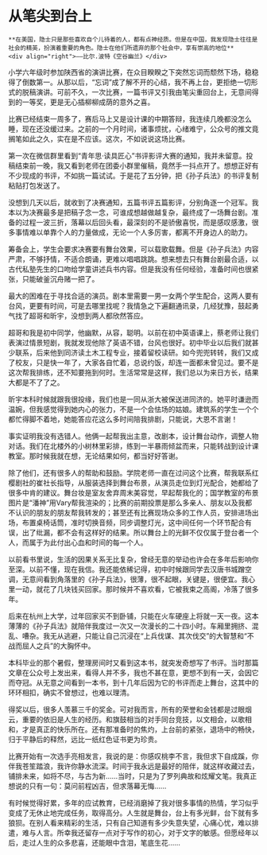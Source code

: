 # 从笔尖到台上

``` admonish note   
**在美国，隐士只是那些喜欢自个儿待着的人，都有点神经质。但是在中国，我发现隐士往往是社会的精英，扮演着重要的角色。隐士在他们所遗弃的那个社会中，享有崇高的地位**   
<div align="right">——比尔.波特《空谷幽兰》</div>
```

小学六年级时参加陕西省的演讲比赛，在众目睽睽之下突然忘词而颓然下场，稳稳得了倒数第一。从那以后，“忘词”成了解不开的心结，我不再上台，更拒绝一切形式的脱稿演讲。可前不久，一次比赛，一篇书评又引我由笔尖重回台上，无意间得到的一等奖，更是无心插柳柳成荫的意外之喜。

比赛已经结束一周多了，赛后马上又是设计课的中期答辩，我连续几晚都没怎么睡，现在还没缓过来。之前的一个月时间，诸事烦扰，心绪难宁，公众号的推文竟搁笔如此之久，实在是不应该。这次，不如说说这场比赛。

第一次在微信群里看到“青年思·读具匠心”书评影评大赛的通知，我并未留意。投稿结束前一晚，我又看到老师在团委小群里催稿，竟然手一抖点开了。想想正好有不少现成的书评，不如挑一篇试试。于是花了五分钟，把《孙子兵法》的书评复制粘贴打包发送了。

没想到几天以后，就收到了决赛通知，五篇书评五篇影评，分别角逐一个冠军。我本以为决赛最多是把稿子念一念，可谁成想越做越复杂，最终成了一场舞台剧。准备的过程一波三折，落幕以后回头看，最深刻的不是骄傲喜悦，而是感叹感激，很多事情难以单靠个人的力量做成，无论一个人多厉害，都离不开身边人的助力。

筹备会上，学生会要求决赛要有舞台效果，可以载歌载舞。但是《孙子兵法》内容严肃，不够抒情，不适合朗诵，更难以唱唱跳跳。想来想去只有舞台剧最合适，以古代私塾先生的口吻给学童讲述兵书内容。但是我没有任何经验，准备时间也很紧张，只能破釜沉舟赌一把了。

最大的困难在于寻找合适的演员。剧本里需要一男一女两个学生配合，这两人要有台风，更要有时间，可是去哪里找呢？我情急之下遍翻通讯录，几经犹豫，鼓起勇气找了超哥和昕宇，没想到两人都欣然答应。

超哥和我是初中同学，他幽默，从容，聪明。以前在初中英语课上，蔡老师让我们表演过情景短剧，我就发现他除了英语不错，台风也很好。初中毕业以后我们就甚少联系，后来他到同济读土木工程专业，接着留校读研。如今兜兜转转，我们又成了校友，只是快一年了，大家各自忙着，总说约饭，却连一面都未曾见过。要不是这次帮我排练，还不知要拖到何时。生活常常是这样，我们总以为来日方长，结果大都是不了了之。

昕宇本科时候就跟我很投缘，我们也是一同从浙大被保送进同济的。她平时谦逊而温婉，但我感觉得到她内心的张力，不是一个会怯场的姑娘。建筑系的学生一个个都忙得脚不着地，她能答应花这么多时间陪我排剧，只能说，大恩不言谢！

事实证明我没有选错人。他俩一起帮我出主意，改剧本，设计舞台动作，调整人物对话。我们在北楼外的小树林里彩排，练到一半暴雨倾盆而来，只能转战到设计课教室。那时候我就在想，无论结果如何，都当好好答谢。

除了他们，还有很多人的帮助和鼓励。学院老师一直在过问这个比赛，帮我联系红樱剧社的崔社长指导，从服装选择到舞台布景，从演员走位到灯光配合，她都给了很多中肯的建议。舞台妆是室友舍弃周末美容觉，早起帮我化的；国学教室的布景图片是“潘神”用Vary帮我渲染的；比赛的前期投票是那么多亲人、朋友以及我都不认识的朋友的朋友帮我转发的；甚至还有比赛现场众多的工作人员，安排进场出场，布置桌椅话筒，准时切换音频，同步调整灯光，这中间任何一个环节配合有误，出了纰漏，都不会有这样好的结果。所以舞台上的光鲜不仅仅属于登台者一个人，而属于为此付出心血和时间的每一个人。


以前看书里说，生活的因果关系无比复杂，曾经无意的举动也许会在多年后影响你至深。以前不懂，现在我信。我还能依稀记得，初中时候跟同学去汉唐书城蹭空调，无意间看到角落里的《孙子兵法》，很薄，很不起眼，关键是，很便宜。我心里一动，就花了几块钱买回家。那时候并不喜欢看，它被我束之高阁，冷落了很多年。

后来在杭州上大学，过年回家买不到卧铺，只能在火车硬座上将就一天一夜。这本薄薄的《孙子兵法》就陪伴我度过一次又一次漫长的二十四小时。车厢里拥挤、混乱、嘈杂。我无从逃避，只能让自己沉浸在“上兵伐谋、其次伐交”的大智慧和“不战而屈人之兵”的大胸怀中。

本科毕业的那个暑假，整理房间时又看到这本书，就突发奇想写了书评。当时那篇文章在公众号上发出来，看得人并不多，我也不甚在意，更想不到有一天，会因它而夺冠。从无意之间看到一本书，到十几年后因为它的书评而走上舞台，这其中的环环相扣，确实不曾想过，也难以理清。

得奖以后，很多人羡慕三千的奖金。可对我而言，所有的荣誉和金钱都是过眼烟云，重要的依旧是人生的经历。和旗鼓相当的对手同台竞技，以文相会，以歌相和，才是真正的快乐所在。还有那准备时的焦灼，上台前的紧张，退场中的畅快，归于平静后的释然，远比一纸红色证书更为珍贵。

比赛开始有一次选手亮相发言，我说的是：你感叹桃李不言，我但求下自成蹊，你伴我苍笙踏浪，我许你静水流深。时间于我永远是最好的陪伴，就这样收藏过去，铺排未来，如将不尽，与古为新……当时，只是为了罗列典故和炫耀文笔。我真正想说的只有一句：莫问前程凶吉，但求落幕无悔……

有时候觉得好累，多年的应试教育，已经消磨掉了我对很多事情的热情，学习似乎变成了无休止地完成任务，取得高分。人生就是舞台，台上有多光鲜，台下就有多狼狈。在别人看来精彩的生活，只有自己知道有多少失意失望，心痛心忧，难以排遣，难与人言。所幸我还留存一点对于写作的初心，对于文字的敏感。但愿经年以后，走过人生的众多悲喜，还能眼中含泪，笔底生花……

